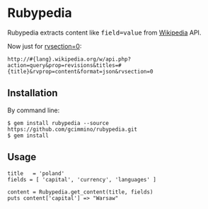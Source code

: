 Rubypedia
=========

Rubypedia extracts content like <tt>field=value</tt> from [Wikipedia](http://en.wikipedia.org/w/api.php) API.

Now just for [rvsection=0](https://github.com/gcimmino/rubypedia/blob/master/lib/rubypedia.rb#L13):
	
	http://#{lang}.wikipedia.org/w/api.php?action=query&prop=revisions&titles=#{title}&rvprop=content&format=json&rvsection=0


Installation
------------

By command line:


	$ gem install rubypedia --source https://github.com/gcimmino/rubypedia.git
	$ gem install

Usage
-----

	title   = 'poland'
    fields = [ 'capital', 'currency', 'languages' ]
	
	content = Rubypedia.get_content(title, fields)
	puts content['capital'] => "Warsaw"
	